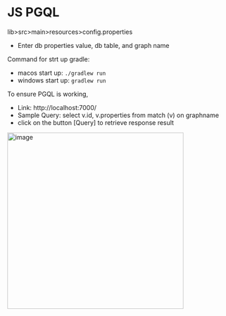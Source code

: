# JS PGQL

lib>src>main>resources>config.properties
- Enter db properties value, db table, and graph name


Command for strt up gradle:
- macos start up: `./gradlew run`
- windows start up: `gradlew run`


To ensure PGQL is working,

- Link: http://localhost:7000/
- Sample Query: select v.id, v.properties from match (v) on graphname
- click on the button [Query] to retrieve response result

<img width="400" alt="image" src="https://user-images.githubusercontent.com/36125036/182305953-5ab5517f-37ee-4ba4-a2bb-5a0a58c7d78d.png">
